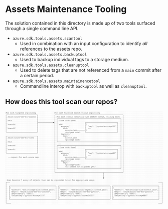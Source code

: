 # Assets Maintenance Tooling

The solution contained in this directory is made up of two tools surfaced through a single command line API.


- `azure.sdk.tools.assets.scantool`
  - Used in combination with an input configuration to identify _all_ references to the assets repo.
- `azure.sdk.tools.assets.backuptool`
  - Used to backup individual tags to a storage medium.
- `azure.sdk.tools.assets.cleanuptool`
  - Used to delete tags that are not referenced from a `main` commit after a certain period.
- `azure.sdk.tools.assets.maintainencetool`
  - Commandline interop with `backuptool` as well as `cleanuptool`.

## How does this tool scan our repos?

![example processing layout](processing_layout.png)